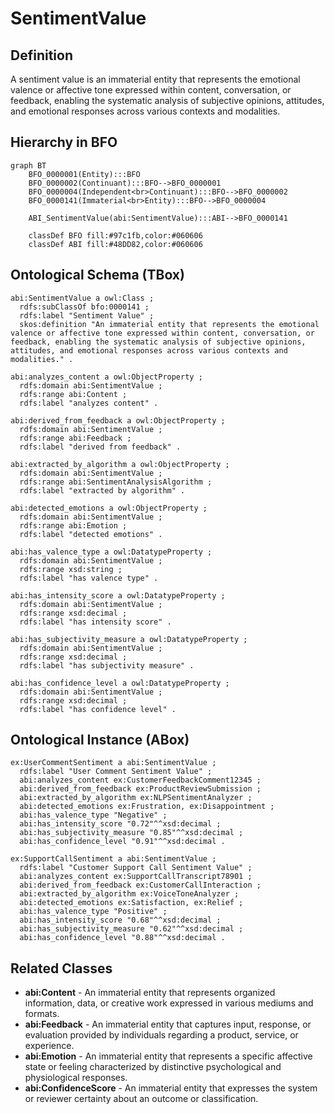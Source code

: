 # SentimentValue

## Definition
A sentiment value is an immaterial entity that represents the emotional valence or affective tone expressed within content, conversation, or feedback, enabling the systematic analysis of subjective opinions, attitudes, and emotional responses across various contexts and modalities.

## Hierarchy in BFO
```mermaid
graph BT
    BFO_0000001(Entity):::BFO
    BFO_0000002(Continuant):::BFO-->BFO_0000001
    BFO_0000004(Independent<br>Continuant):::BFO-->BFO_0000002
    BFO_0000141(Immaterial<br>Entity):::BFO-->BFO_0000004
    
    ABI_SentimentValue(abi:SentimentValue):::ABI-->BFO_0000141
    
    classDef BFO fill:#97c1fb,color:#060606
    classDef ABI fill:#48DD82,color:#060606
```

## Ontological Schema (TBox)
```turtle
abi:SentimentValue a owl:Class ;
  rdfs:subClassOf bfo:0000141 ;
  rdfs:label "Sentiment Value" ;
  skos:definition "An immaterial entity that represents the emotional valence or affective tone expressed within content, conversation, or feedback, enabling the systematic analysis of subjective opinions, attitudes, and emotional responses across various contexts and modalities." .

abi:analyzes_content a owl:ObjectProperty ;
  rdfs:domain abi:SentimentValue ;
  rdfs:range abi:Content ;
  rdfs:label "analyzes content" .

abi:derived_from_feedback a owl:ObjectProperty ;
  rdfs:domain abi:SentimentValue ;
  rdfs:range abi:Feedback ;
  rdfs:label "derived from feedback" .

abi:extracted_by_algorithm a owl:ObjectProperty ;
  rdfs:domain abi:SentimentValue ;
  rdfs:range abi:SentimentAnalysisAlgorithm ;
  rdfs:label "extracted by algorithm" .

abi:detected_emotions a owl:ObjectProperty ;
  rdfs:domain abi:SentimentValue ;
  rdfs:range abi:Emotion ;
  rdfs:label "detected emotions" .

abi:has_valence_type a owl:DatatypeProperty ;
  rdfs:domain abi:SentimentValue ;
  rdfs:range xsd:string ;
  rdfs:label "has valence type" .

abi:has_intensity_score a owl:DatatypeProperty ;
  rdfs:domain abi:SentimentValue ;
  rdfs:range xsd:decimal ;
  rdfs:label "has intensity score" .

abi:has_subjectivity_measure a owl:DatatypeProperty ;
  rdfs:domain abi:SentimentValue ;
  rdfs:range xsd:decimal ;
  rdfs:label "has subjectivity measure" .

abi:has_confidence_level a owl:DatatypeProperty ;
  rdfs:domain abi:SentimentValue ;
  rdfs:range xsd:decimal ;
  rdfs:label "has confidence level" .
```

## Ontological Instance (ABox)
```turtle
ex:UserCommentSentiment a abi:SentimentValue ;
  rdfs:label "User Comment Sentiment Value" ;
  abi:analyzes_content ex:CustomerFeedbackComment12345 ;
  abi:derived_from_feedback ex:ProductReviewSubmission ;
  abi:extracted_by_algorithm ex:NLPSentimentAnalyzer ;
  abi:detected_emotions ex:Frustration, ex:Disappointment ;
  abi:has_valence_type "Negative" ;
  abi:has_intensity_score "0.72"^^xsd:decimal ;
  abi:has_subjectivity_measure "0.85"^^xsd:decimal ;
  abi:has_confidence_level "0.91"^^xsd:decimal .

ex:SupportCallSentiment a abi:SentimentValue ;
  rdfs:label "Customer Support Call Sentiment Value" ;
  abi:analyzes_content ex:SupportCallTranscript78901 ;
  abi:derived_from_feedback ex:CustomerCallInteraction ;
  abi:extracted_by_algorithm ex:VoiceToneAnalyzer ;
  abi:detected_emotions ex:Satisfaction, ex:Relief ;
  abi:has_valence_type "Positive" ;
  abi:has_intensity_score "0.68"^^xsd:decimal ;
  abi:has_subjectivity_measure "0.62"^^xsd:decimal ;
  abi:has_confidence_level "0.88"^^xsd:decimal .
```

## Related Classes
- **abi:Content** - An immaterial entity that represents organized information, data, or creative work expressed in various mediums and formats.
- **abi:Feedback** - An immaterial entity that captures input, response, or evaluation provided by individuals regarding a product, service, or experience.
- **abi:Emotion** - An immaterial entity that represents a specific affective state or feeling characterized by distinctive psychological and physiological responses.
- **abi:ConfidenceScore** - An immaterial entity that expresses the system or reviewer certainty about an outcome or classification. 